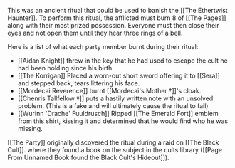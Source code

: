 This was an ancient ritual that could be used to banish the [[The Ethertwist Haunter]]. To perform this ritual, the afflicted must burn 8 of [[The Pages]] along with their most prized possession. Everyone must then close their eyes and not open them until they hear three rings of a bell. 

Here is a list of what each party member burnt during their ritual:
- [[Aidan Knight]] threw in the key that he had used to escape the cult he had been holding since his birth. 
- [[The Korrigan]] Placed a worn-out short sword offering it to [[Sera]] and stepped back, tears littering his face. 
- [[Mordecai Reverence]] burnt [[Mordecai's Mother †]]'s cloak.
- [[Chenris Tallfellow ‡]] puts a hastily written note with an unsolved problem. (This is a fake and will ultimately cause the ritual to fail)
- [[Wurinn 'Drache' Fuuldrusch]] Ripped [[The Emerald Fort]] emblem from this shirt, kissing it and determined that he would find who he was missing.

[[The Party]] originally discovered the ritual during a raid on [[The Black Cult]]. where they found a book on the subject in the cults library ([[Page From Unnamed Book found the Black Cult's Hideout]]). 